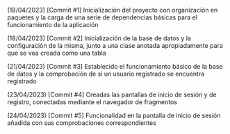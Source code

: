 (18/04/2023) [Commit #1] Inicialización del proyecto con organización en paquetes y la carga de una serie de dependencias básicas para el funcionamiento de la aplicación

(18/04/2023) [Commit #2] Inicialización de la base de datos y la configuración de la misma, junto a una clase anotada apropiadamente para que se vea creada como una tabla

(21/04/2023) [Commit #3] Establecido el funcionamiento básico de la base de datos y la comprobación de si un usuario registrado se encuentra registrado

(23/04/2023) [Commit #4] Creadas las pantallas de inicio de sesión y de registro, conectadas mediante el navegador de fragmentos

(24/04/2023) [Commit #5] Funcionalidad en la pantalla de inicio de sesión añadida con sus comprobaciones correspondientes